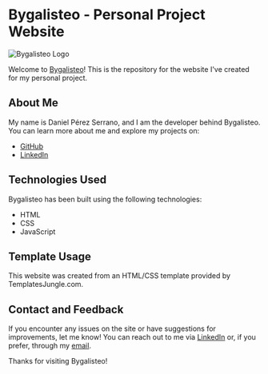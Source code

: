 # Bygalisteo - Personal Project Website

![Bygalisteo Logo](assets/logo/ico/favicon-og.ico) 

Welcome to [Bygalisteo](https:www.bygalisteo.com)! This is the repository for the website I've created for my personal project.

## About Me

My name is Daniel Pérez Serrano, and I am the developer behind Bygalisteo. You can learn more about me and explore my projects on:

- [GitHub](https://github.com/Dani-Ps)
- [LinkedIn](https://www.linkedin.com/in/daniel-p%C3%A9rez-serrano-130479216/)

## Technologies Used

Bygalisteo has been built using the following technologies:

- HTML
- CSS
- JavaScript

## Template Usage

This website was created from an HTML/CSS template provided by TemplatesJungle.com.

## Contact and Feedback

If you encounter any issues on the site or have suggestions for improvements, let me know! You can reach out to me via [LinkedIn](https://www.linkedin.com/in/daniel-p%C3%A9rez-serrano-130479216/) or, if you prefer, through my [email](mailto:daniperez439@gmail.com).

Thanks for visiting Bygalisteo!
